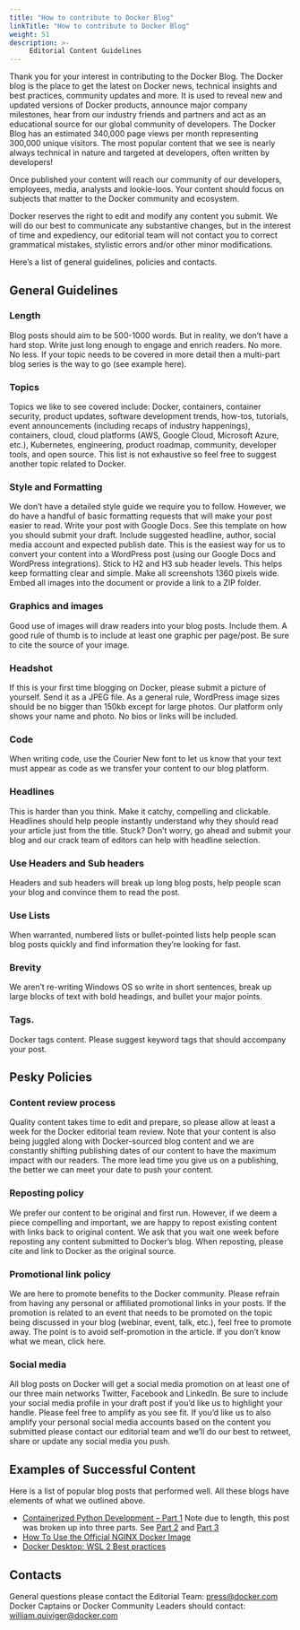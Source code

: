 ```yaml
---
title: "How to contribute to Docker Blog"
linkTitle: "How to contribute to Docker Blog"
weight: 51
description: >-
     Editorial Content Guidelines
---
```




Thank you for your interest in contributing to the Docker Blog. The Docker blog is the place to get the latest on Docker news, technical insights and best practices, community updates and more. It is used to reveal new and updated versions of Docker products, announce major company milestones, hear from our industry friends and partners and act as an educational source for our global community of developers. The Docker Blog has an estimated 340,000 page views per month representing 300,000 unique visitors.  The most popular content that we see is nearly always technical in nature and targeted at developers, often written by developers!

Once published your content will reach our community of our developers, employees, media, analysts and lookie-loos. Your content should focus on subjects that matter to the Docker community and ecosystem. 

Docker reserves the right to edit and modify any content you submit. We will do our best to communicate any substantive changes, but in the interest of time and expediency, our editorial team will not contact you to correct grammatical mistakes, stylistic errors and/or other minor modifications.

Here’s a list of general guidelines, policies and contacts. 


## General Guidelines


### Length

Blog posts should aim to be 500-1000 words. But in reality, we don’t have a hard stop. Write just long enough to engage and enrich readers. No more. No less. If your topic needs to be covered in more detail then a multi-part blog series is the way to go (see example here).

### Topics  

Topics we like to see covered include: Docker, containers, container security, product updates, software development trends, how-tos, tutorials, event announcements (including recaps of industry happenings), containers, cloud, cloud platforms (AWS, Google Cloud, Microsoft Azure, etc.), Kubernetes, engineering, product roadmap, community, developer tools, and open source. This list is not exhaustive so feel free to suggest another topic related to Docker. 

### Style and Formatting

We don’t have a detailed style guide we require you to follow. However, we do have a handful of basic formatting requests that will make your post easier to read. Write your post with Google Docs. See this template on how you should submit your draft. Include suggested headline, author, social media account and expected publish date. This is the easiest way for us to convert your content into a WordPress post (using our Google Docs and WordPress integrations). Stick to H2 and H3 sub header levels. This helps keep formatting clear and simple. Make all screenshots 1360 pixels wide. Embed all images into the document or provide a link to a ZIP folder. 

### Graphics and images

Good use of images will draw readers into your blog posts. Include them. A good rule of thumb is to include at least one graphic per page/post. Be sure to cite the source of your image.

### Headshot

If this is your first time blogging on Docker, please submit a picture of yourself. Send it as a JPEG file. As a general rule, WordPress image sizes should be no bigger than 150kb except for large photos. Our platform only shows your name and photo. No bios or links will be included. 

### Code

When writing code, use the Courier New font to let us know that your text must appear as code as we transfer your content to our blog platform. 

### Headlines

This is harder than you think. Make it catchy, compelling and clickable. Headlines should help people instantly understand why they should read your article just from the title. Stuck? Don’t worry, go ahead and submit your blog and our crack team of editors can help with headline selection. 

### Use Headers and Sub headers

Headers and sub headers will break up long blog posts, help people scan your blog and convince them to read the post.

### Use Lists

When warranted, numbered lists or bullet-pointed lists help people scan blog posts quickly and find information they’re looking for fast.

### Brevity

We aren’t re-writing Windows OS so write in short sentences, break up large blocks of text with bold headings, and bullet your major points.  

### Tags. 

Docker tags content. Please suggest keyword tags that should accompany your post.

## Pesky Policies

### Content review process

Quality content takes time to edit and prepare, so please allow at least a week for the Docker editorial team review. Note that your content is also being juggled along with Docker-sourced blog content and we are constantly shifting publishing dates of our content to have the maximum impact with our readers. The more lead time you give us on a publishing, the better we can meet your date to push your content. 

### Reposting policy

We prefer our content to be original and first run. However, if we deem a piece compelling and important, we are happy to repost existing content with links back to original content. We ask that you wait one week before reposting any content submitted to Docker’s blog. When reposting, please cite and link to Docker as the original source. 

### Promotional link policy

We are here to promote benefits to the Docker community. Please refrain from having any personal or affiliated promotional links in your posts. If the promotion is related to an event that needs to be promoted on the topic being discussed in your blog (webinar, event, talk, etc.), feel free to promote away. The point is to avoid self-promotion in the article. If you don’t know what we mean, click here.

### Social media

All blog posts on Docker will get a social media promotion on at least one of our three main networks Twitter, Facebook and LinkedIn. Be sure to include your social media profile in your draft post if you’d like us to highlight your handle. Please feel free to amplify as you see fit. If you’d like us to also amplify your personal social media accounts based on the content you submitted please contact our editorial team and we’ll do our best to retweet, share or update any social media you push.

## Examples of Successful Content

Here is a list of popular blog posts that performed well. All these blogs have elements of what we outlined above.

- [Containerized Python Development – Part 1](https://www.docker.com/blog/containerized-python-development-part-1/)
      Note due to length, this post was broken up into three parts. 
      See [Part 2](https://www.docker.com/blog/containerized-python-development-part-2/) and [Part 3](https://www.docker.com/blog/containerized-python-development-part-3/)
- [How To Use the Official NGINX Docker Image](https://www.docker.com/blog/how-to-use-the-official-nginx-docker-image/)
- [Docker Desktop: WSL 2 Best practices](https://www.docker.com/blog/docker-desktop-wsl-2-best-practices/)

## Contacts

General questions please contact the Editorial Team: [press@docker.com](mailto:press@docker.com)
Docker Captains or Docker Community Leaders should contact: [william.quiviger@docker.com](mailto:william.quiviger@docker.com)
